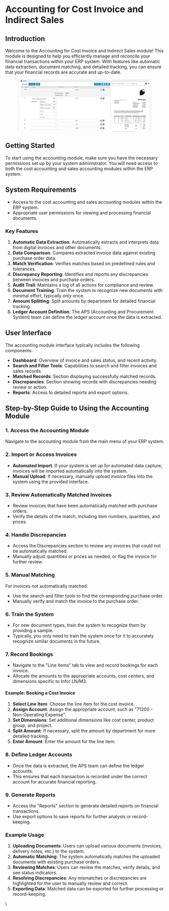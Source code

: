 # Accounting for Cost Invoice and Indirect Sales

## Introduction

Welcome to the Accounting for Cost Invoice and Indirect Sales module! This module is designed to help you efficiently manage and reconcile your financial transactions within your ERP system. With features like automatic data extraction, document matching, and detailed tracking, you can ensure that your financial records are accurate and up-to-date.

<figure><img src="../.gitbook/assets/image (14) (1) (1) (1).png" alt=""><figcaption></figcaption></figure>

## Getting Started

To start using the accounting module, make sure you have the necessary permissions set up by your system administrator. You will need access to both the cost accounting and sales accounting modules within the ERP system.

## System Requirements

* Access to the cost accounting and sales accounting modules within the ERP system.
* Appropriate user permissions for viewing and processing financial documents.

### Key Features

1. **Automatic Data Extraction**: Automatically extracts and interprets data from digital invoices and other documents.
2. **Data Comparison**: Compares extracted invoice data against existing purchase order data.
3. **Match Verification**: Verifies matches based on predefined rules and tolerances.
4. **Discrepancy Reporting**: Identifies and reports any discrepancies between invoices and purchase orders.
5. **Audit Trail**: Maintains a log of all actions for compliance and review.
6. **Document Training**: Train the system to recognize new documents with minimal effort, typically only once.
7. **Amount Splitting**: Split amounts by department for detailed financial tracking.
8. **Ledger Account Definition**: The APS (Accounting and Procurement System) team can define the ledger account once the data is extracted.

## User Interface

The accounting module interface typically includes the following components:

* **Dashboard**: Overview of invoice and sales status, and recent activity.
* **Search and Filter Tools**: Capabilities to search and filter invoices and sales records.
* **Matched Records**: Section displaying successfully matched records.
* **Discrepancies**: Section showing records with discrepancies needing review or action.
* **Reports**: Access to detailed reports and export options.

## Step-by-Step Guide to Using the Accounting Module

### 1. Access the Accounting Module

Navigate to the accounting module from the main menu of your ERP system.

### 2. Import or Access Invoices

* **Automated Import**: If your system is set up for automated data capture, invoices will be imported automatically into the system.
* **Manual Upload**: If necessary, manually upload invoice files into the system using the provided interface.

### 3. Review Automatically Matched Invoices

* Review invoices that have been automatically matched with purchase orders.
* Verify the details of the match, including item numbers, quantities, and prices.

### 4. Handle Discrepancies

* Access the Discrepancies section to review any invoices that could not be automatically matched.
* Manually adjust quantities or prices as needed, or flag the invoice for further review.

### 5. Manual Matching

For invoices not automatically matched:

* Use the search and filter tools to find the corresponding purchase order.
* Manually verify and match the invoice to the purchase order.

### 6. Train the System

* For new document types, train the system to recognize them by providing a sample.
* Typically, you only need to train the system once for it to accurately recognize similar documents in the future.

### 7. Record Bookings

* Navigate to the "Line items" tab to view and record bookings for each invoice.
* Allocate the amounts to the appropriate accounts, cost centers, and dimensions specific to Infor LN/M3.

#### **Example: Booking a Cost Invoice**

1. **Select Line Item**: Choose the line item for the cost invoice.
2. **Assign Account**: Assign the appropriate account, such as "71200 - Non-Operating Expense".
3. **Set Dimensions**: Set additional dimensions like cost center, product group, and project.
4. **Split Amount**: If necessary, split the amount by department for more detailed tracking.
5. **Enter Amount**: Enter the amount for the line item.

### 8. Define Ledger Accounts

* Once the data is extracted, the APS team can define the ledger accounts.
* This ensures that each transaction is recorded under the correct account for accurate financial reporting.

### 9. Generate Reports

* Access the "Reports" section to generate detailed reports on financial transactions.
* Use export options to save reports for further analysis or record-keeping.

### Example Usage

1. **Uploading Documents**: Users can upload various documents (invoices, delivery notes, etc.) to the system.
2. **Automatic Matching**: The system automatically matches the uploaded documents with existing purchase orders.
3. **Reviewing Matches**: Users can review the matches, verify details, and see status indicators.
4. **Resolving Discrepancies**: Any mismatches or discrepancies are highlighted for the user to manually review and correct.
5. **Exporting Data**: Matched data can be exported for further processing or record-keeping.

\\
